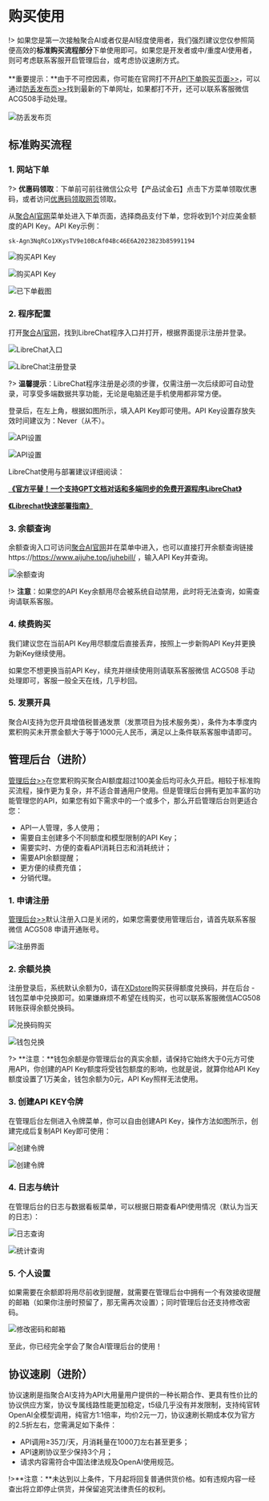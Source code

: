 # 购买使用

!> 如果您是第一次接触聚合AI或者仅是AI轻度使用者，我们强烈建议您仅参照简便高效的**标准购买流程部分**下单使用即可。如果您是开发者或中/重度AI使用者，则可考虑联系客服开启管理后台，或考虑协议速刷方式。
<br><br>**重要提示：**由于不可控因素，你可能在官网打不开[API下单购买页面>>](https://www.juheaistore.top)，可以通过[防丢发布页>>](https://www.juheailp.top/)找到最新的下单网址，如果都打不开，还可以联系客服微信ACG508手动处理。<br><br>
![防丢发布页](../imag/fangdiu.webp)

## 标准购买流程

### 1. 网站下单

?> **优惠码领取**：下单前可前往微信公众号【产品试金石】点击下方菜单领取优惠码，或者访问[优惠码领取网页](https://www.aijuhe.top/discount-code/)领取。

从[聚合AI官网](https://www.aijuhe.top)菜单处进入下单页面，选择商品支付下单，您将收到1个对应美金额度的API Key。API Key示例：

```
sk-Agn3NqRCo1XKysTV9e10BcAf04Bc46E6A2023823b85991194
```

![购买API Key](../imag/Buyapikey.webp)

![购买API Key](../imag/Buyapikey2.webp)

![已下单截图](../imag/PayedPag.webp)

### 2. 程序配置

打开[聚合AI官网](https://www.aijuhe.top)，找到LibreChat程序入口并打开，根据界面提示注册并登录。

![LibreChat入口](../imag/LibreChatconfig.jpg)

![LibreChat注册登录](../imag/LibreChatLogin.webp)

?> **温馨提示**：LibreChat程序注册是必须的步骤，仅需注册一次后续即可自动登录，可享受多端数据共享功能，无论是电脑还是手机使用都非常方便。

登录后，在左上角，根据如图所示，填入API Key即可使用。API Key设置存放失效时间建议为：Never（从不）。

![API设置](../imag/configapi.webp)

![API设置](../imag/configapi2.webp)

LibreChat使用与部署建议详细阅读：

**[《官方平替！一个支持GPT文档对话和多端同步的免费开源程序LibreChat》](https://www.aijuhe.top/open-source-program-supports-gpt-document-conversation/)**

**[《Librechat快速部署指南》](https://www.aijuhe.top/librechat-easy-deploy-guide/)**

### 3. 余额查询

余额查询入口可访问[聚合AI官网](https://www.aijuhe.top)并在菜单中进入，也可以直接打开余额查询链接 https://https://www.aijuhe.top/juhebill/ ，输入API Key并查询。

![余额查询](../imag/KeyQuery.webp)

!> **注意**：如果您的API Key余额用尽会被系统自动禁用，此时将无法查询，如需查询请联系客服。

### 4. 续费购买

我们建议您在当前API Key用尽额度后直接丢弃，按照上一步新购API Key并更换为新Key继续使用。

如果您不想更换当前API Key，续充并继续使用则请联系客服微信 ACG508 手动处理即可，客服一般全天在线，几乎秒回。

### 5. 发票开具

聚合AI支持为您开具增值税普通发票（发票项目为技术服务类），条件为本季度内累积购买未开票金额大于等于1000元人民币，满足以上条件联系客服申请即可。

## 管理后台（进阶）

[管理后台>>](https://api.juheai.top)在您累积购买聚合AI额度超过100美金后均可永久开启。相较于标准购买流程，操作更为复杂，并不适合普通用户使用。但是管理后台拥有更加丰富的功能管理您的API，如果您有如下需求中的一个或多个，那么开启管理后台则更适合您：

- API一人管理，多人使用；
- 需要自主创建多个不同额度和模型限制的API Key；
- 需要实时、方便的查看API消耗日志和消耗统计；
- 需要API余额提醒；
- 更方便的续费充值；
- 分销代理。

### 1. 申请注册

[管理后台>>](https://api.juheai.top)默认注册入口是关闭的，如果您需要使用管理后台，请首先联系客服微信 ACG508 申请开通账号。

![注册界面](../imag/consollogin.webp)

### 2. 余额兑换

注册登录后，系统默认余额为0，请在[XDstore](https://one.mmwcy.cn/)购买获得额度兑换码，并在后台 - 钱包菜单中兑换即可。如果嫌麻烦不希望在线购买，也可以联系客服微信ACG508转账获得余额兑换码。

![兑换码购买](../imag/paycode.webp)

![钱包兑换](../imag/qianbao.webp)

?> **注意：**钱包余额是你管理后台的真实余额，请保持它始终大于0元方可使用API，你创建的API Key额度将受钱包额度的影响，也就是说，就算你给API Key额度设置了1万美金，钱包余额为0元，API Key照样无法使用。

### 3. 创建API KEY令牌

在管理后台左侧进入令牌菜单，你可以自由创建API Key，操作方法如图所示，创建完成后复制API Key即可使用：

![创建令牌](../imag/creatapikey.webp)

![创建令牌](../imag/creatapikey2.webp)

### 4. 日志与统计

在管理后台的日志与数据看板菜单，可以根据日期查看API使用情况（默认为当天的日志）：

![日志查询](../imag/logs1.webp)

![统计查询](../imag/logs2.webp)

### 5. 个人设置

如果需要在余额即将用尽前收到提醒，就需要在管理后台中拥有一个有效接收提醒的邮箱（如果你注册时预留了，那无需再次设置）；同时管理后台还支持修改密码。

![修改密码和邮箱](../imag/password.webp)

至此，你已经完全学会了聚合AI管理后台的使用！

## 协议速刷（进阶）

协议速刷是指聚合AI支持为API大用量用户提供的一种长期合作、更具有性价比的协议供应方案，协议专属线路性能更加稳定，t5级几乎没有并发限制，支持纯官转OpenAI全模型调用，纯官方1:1倍率，均价2元一刀，协议速刷长期成本仅为官方的2.5折左右，您需满足如下条件：

- API调用≥35刀/天，月消耗量在1000刀左右甚至更多；
- API速刷协议至少保持3个月；
- 请求内容需符合中国法律法规及OpenAI使用规范。

!>**注意：**未达到以上条件，下月起将回复普通供货价格。如有违规内容一经查出将立即停止供货，并保留追究法律责任的权利。